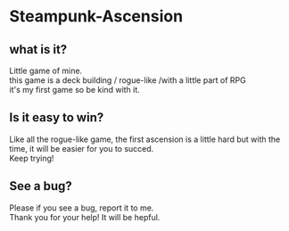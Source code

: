 # Steampunk-Ascension

## what is it?

Little game of mine.
</br>this game is a deck building / rogue-like /with a little part of RPG
</br>it's my first game so be kind with it.

## Is it easy to win?

Like all the rogue-like game, the first ascension is a little hard but with the time, it will be easier for you to succed.
</br>Keep trying!

## See a bug?

Please if you see a bug, report it to me.
</br>Thank you for your help! It will be hepful.
